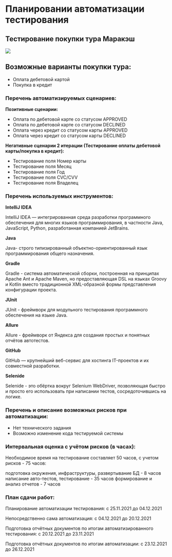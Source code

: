 # **Планировании автоматизации тестирования**

## **Тестирование покупки тура Маракэш**
![](https://github.com/netology-code/qa-diploma/blob/master/pic/service.png)

## **Возможные варианты покупки тура:**

- Оплата дебетовой картой
- Покупка в кредит

### **Перечень автоматизируемых сценариев:**

**Позитивные сценарии:**
- Оплата по дебетовой карте со статусом APPROVED
- Оплата по дебетовой карте со статусом DECLINED
- Оплата через кредит со статусом карты APPROVED
- Оплата через кредит со статусом карты DECLINED

**Негативные сценарии 2 итерации (Тестирование оплаты дебетовой карты/покупка в кредит):**
- Тестирование поля Номер карты
- Тестирование поля Месяц
- Тестирование поля Год
- Тестирование поля CVC/CVV
- Тестирование поля Владелец

### **Перечень используемых инструментов:**

**IntelliJ IDEA**

IntelliJ IDEA — интегрированная среда разработки программного обеспечения для многих языков программирования, в частности Java, JavaScript, Python, разработанная компанией JetBrains.

**Java**

 Java- строго типизированный объектно-ориентированный язык программирования общего назначения.
 
 **Gradle**
 
Gradle - система автоматической сборки, построенная на принципах Apache Ant и Apache Maven, но предоставляющая DSL на языках Groovy и Kotlin вместо традиционной XML-образной формы представления конфигурации проекта.

**JUnit**

JUnit - фреймворк для модульного тестирования программного обеспечения на языке Java.

**Allure**

Allure - фреймворк от Яндекса для создания простых и понятных отчётов автотестов.

**GitHub**

GitHub — крупнейший веб-сервис для хостинга IT-проектов и их совместной разработки.
 
**Selenide**

Selenide - это обёртка вокруг Selenium WebDriver, позволяющая быстро и просто его использовать при написании тестов, сосредоточившись на логике.


### **Перечень и описание возможных рисков при автоматизации:**

- Нет технического задания
- Возможно изменение кода тестируемой системы


### **Интервальная оценка с учётом рисков (в часах):**

Необходимое время на тестирование составляет 50 часов, с учетом рисков - 75 часов:

подготовка окружения, инфраструктуры, развертывание БД - 8 часов
написание авто-тестов, тестирование - 35 часов
формирование и анализ отчетов - 7 часов

### **План сдачи работ:**

Планирование автоматизации тестирования: с 25.11.2021 до 04.12.2021

Непосредственно сама автоматизация: с 04.12.2021 до 20.12.2021

Подготовка отчётных документов по итогам автоматизированного тестирования: с 20.12.2021 до 23.11.2021

Подготовка отчётных документов по итогам автоматизации: с 23.12.2021 до 26.12.2021

